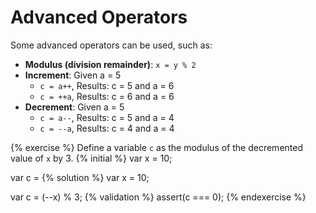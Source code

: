 # Advanced Operators

Some advanced operators can be used, such as:

- **Modulus (division remainder)**: `x = y % 2`
- **Increment**: Given a = 5
  - `c = a++`, Results: c = 5 and a = 6
  - `c = ++a`, Results: c = 6 and a = 6
- **Decrement**: Given a = 5
  - `c = a--`, Results: c = 5 and a = 4
  - `c = --a`, Results: c = 4 and a = 4

{% exercise %}
Define a variable `c` as the modulus of the decremented value of `x` by 3.
{% initial %}
var x = 10;

var c =
{% solution %}
var x = 10;

var c = (--x) % 3;
{% validation %}
assert(c === 0);
{% endexercise %}
